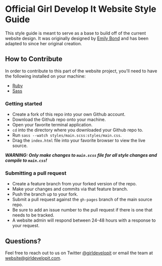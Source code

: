 # Official Girl Develop It Website Style Guide

This style guide is meant to serve as a base to build off of the current website design. It was originally designed by [Emily Bond](https://github.com/emmylucille/gdi-styles) and has been adapted to since her original creation.

## How to Contribute

In order to contribute to this part of the website project, you'll need to have the following installed on your machine:

- [Ruby](https://www.ruby-lang.org/)
- [Sass](http://sass-lang.com/)

### Getting started

- Create a fork of this repo into your own Github account.
- Download the Github repo onto your machine.
- Open your favorite terminal application.
- `cd` into the directory where you downloaded your Github repo to.
- Run `sass --watch styles/main.scss:styles/main.css`.
- Drag the `index.html` file into your favorite browser to view the live source.

***WARNING: Only make changes to `main.scss` file for all style changes and compile to `main.css`!***

### Submitting a pull request

- Create a feature branch from your forked version of the repo.
- Make your changes and commits via that feature branch.
- Push the branch up to your fork.
- Submit a pull request against the `gh-pages` branch of the main source repo.
- Be sure to add an issue number to the pull request if there is one that needs to be tracked.
- A website admin will respond between 24-48 hours with a response to your request.

## Questions?

Feel free to reach out to us on Twitter [@girldevelopit](http://twitter.com/girldevelopit) or email the team at [website@girldevelopit.com](mailto:website@girldevelopit.com).